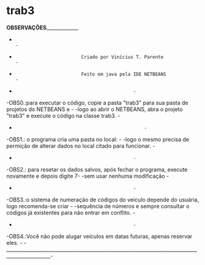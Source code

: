 # trab3
 ____________________________________OBSERVAÇÕES_________________________________________________
-                                                                                                -
-                             Criado por Vinícius T. Parente                                     -
-                             Feito em java pela IDE NETBEANS				         -
-												 -
-OBS0.:para executar o código, copie a pasta "trab3" para sua pasta de projetos do NETBEANS e    -
-logo ao abrir o NETBEANS, abra o projeto "trab3" e execute o código na classe trab3.		 -
-											       	 -
-OBS1.: o programa cria uma pasta no local:							 -
-logo o mesmo precisa de permição de alterar dados no local citado para funcionar.		 -
-												 -
-OBS2.: para resetar os dados salvos, após fechar o programa, execute novamente e depois digite 7- 
-sem usar nenhuma modificação									 -	
-												 -
-OBS3.:o sistema de numeração de códigos do veículo depende do usuária, logo recomenda-se criar  -
-sequência de números e sempre consultar o códigos já existentes para não entrar em conflito.    -
-												 -
-OBS4.:Você não pode alugar veículos em datas futuras, apenas reservar eles.                	 -
-________________________________________________________________________________________________-
											 
